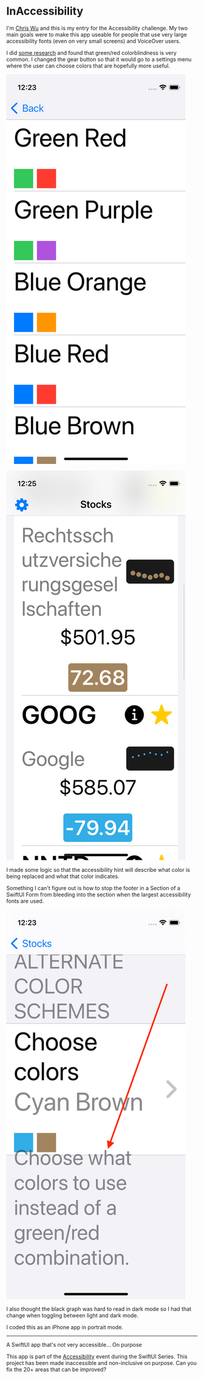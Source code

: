 # InAccessibility
I'm [Chris Wu](https://twitter.com/MuseumShuffle) and this is my entry for the Accessibility challenge. My two main goals were to make this app useable for people that use very large accessibility fonts (even on very small screens) and VoiceOver users.

I did [some research](https://www.tableau.com/about/blog/examining-data-viz-rules-dont-use-red-green-together) and found that green/red colorblindness is very common. I changed the gear button so that it would go to a settings menu where the user can choose colors that are hopefully more useful. 

![The menu where colors are selected.](https://github.com/shiftingsand/InAccessibility-cwu/blob/main/052522colorMenu.png)

![The UI after an alternate color scheme has been selected.](https://github.com/shiftingsand/InAccessibility-cwu/blob/main/052522colorResult.png)

I made some logic so that the accessibility hint will describe what color is being replaced and what that color indicates.

Something I can't figure out is how to stop the footer in a Section of a SwiftUI Form from bleeding into the section when the largest accessibility fonts are used.

![Large text from the footer bleeding into the body of the Section.](https://github.com/shiftingsand/InAccessibility-cwu/blob/main/052522colorBleed.png)

I also thought the black graph was hard to read in dark mode so I had that change when toggling between light and dark mode.

I coded this as an iPhone app in portrait mode.

----
A SwiftUI app that's not very accessible... On purpose

This app is part of the [Accessibility](https://www.swiftuiseries.com/accessibility) event during the SwiftUI Series. This project has been made inaccessible and non-inclusive on purpose. Can you fix the 20+ areas that can be improved?
